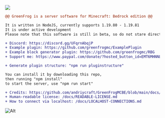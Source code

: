 <img src="https://cdn.discordapp.com/icons/1027320700022825030/18452bb7b7a051ca651b2c9b2c817846.webp?size=128">

```diff
@@ GreenFrog is a server software for Minecraft: Bedrock edition @@

It is written in NodeJS, currently supports 1.19.80 - 1.19.81
It is under active development
Please note that this software is still in beta, so do not stare directly at the bugs!

+ Discord: https://discord.gg/UFqrnAbqjP
+ Example plugin: https://github.com/greenfrogmc/ExamplePlugin
+ Example block generator plugin: https://github.com/greenfrogmc/RBG
+ Support me: https://www.paypal.com/donate/?hosted_button_id=EMT6MHNNL3KBQ

+ Generate plugin structure: "npm run pluginstructure"

You can install it by downloading this repo,
then running "npm install"
to start the server, use "npm run start"

+ Credits: https://github.com/andriycraft/GreenFrogMCBE/blob/main/docs/CREDITS.md
+ Human-readable license: /docs/READABLE-LICENSE.md
+ How to connect via localhost: /docs/LOCALHOST-CONNECTIONS.md
```

![Alt](https://repobeats.axiom.co/api/embed/ff82e6d76083a1934305e3b40714b01604df4e92.svg "Repobeats analytics image")
